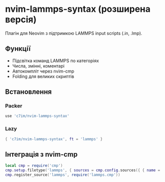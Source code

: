 
# nvim-lammps-syntax (розширена версія)

Плагін для Neovim з підтримкою LAMMPS input scripts (.in, .lmp).

## Функції
- Підсвітка команд LAMMPS по категоріях
- Числа, змінні, коментарі
- Автокомпліт через nvim-cmp
- Folding для великих скриптів

## Встановлення
### Packer
```lua
use 'c7im/nvim-lammps-syntax'
```
### Lazy
```lua
{ 'c7im/nvim-lammps-syntax', ft = 'lammps' }
```

## Інтеграція з nvim-cmp
```lua
local cmp = require('cmp')
cmp.setup.filetype('lammps', { sources = cmp.config.sources({ { name = 'lammps' } }) })
cmp.register_source('lammps', require('lammps.cmp'))
```
